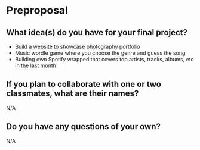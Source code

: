 # Preproposal

## What idea(s) do you have for your final project?

- Build a website to showcase photography portfolio
- Music wordle game where you choose the genre and guess the song
- Building own Spotify wrapped that covers top artists, tracks, albums, etc in the last month


## If you plan to collaborate with one or two classmates, what are their names?

N/A

## Do you have any questions of your own?
N/A
